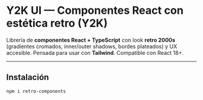# Y2K UI — Componentes React con estética retro (Y2K)

Librería de **componentes React + TypeScript** con look **retro 2000s** (gradientes cromados, inner/outer shadows, bordes plateados) y UX accesible. Pensada para usar con **Tailwind**. Compatible con React 18+.


---

## Instalación

```bash
npm i retro-components

